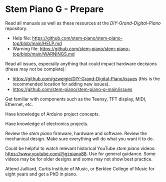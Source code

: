 # Stem Piano G - Prepare

Read all manuals as well as these resources at the *DIY-Grand-Digital-Piano* repository.
* Help file: https://github.com/stem-piano/stem-piano-top/blob/main/HELP.md
* Warning file: https://github.com/stem-piano/stem-piano-top/blob/main/WARNINGS.md

Read all issues, especially anything that could impact hardware decisions (these may not be complete):
* https://github.com/gzweigle/DIY-Grand-Digital-Piano/issues (this is the recommended location for adding new issues).
* https://github.com/stem-piano/stem-piano-g-main/issues

Get familiar with components such as the Teensy, TFT display, MIDI, Ethernet, etc.

Have knowledge of Arduino project concepts.

Have knowledge of electronics projects.

Review the *stem piano* firmware, hardware and software. Review the mechanical design. Make sure everything will do what you want it to do.

Could be helpful to watch relevant historical YouTube *stem piano* videos: https://www.youtube.com/@gzpiano88. Use for general guidance. Some videos may be for older designs and some may not show best practice.

Attend Juilliard, Curtis Institute of Music, or Berklee College of Music for eight years and get a PhD in piano.